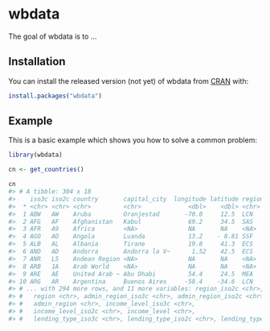 
<!-- README.md is generated from README.Rmd. Please edit that file -->
wbdata
======

The goal of wbdata is to ...

Installation
------------

You can install the released version (not yet) of wbdata from [CRAN](https://CRAN.R-project.org) with:

``` r
install.packages("wbdata")
```

Example
-------

This is a basic example which shows you how to solve a common problem:

``` r
library(wbdata)

cn <- get_countries()

cn
#> # A tibble: 304 x 18
#>    iso3c iso2c country       capital_city  longitude latitude region_iso3c
#>  * <chr> <chr> <chr>         <chr>             <dbl>    <dbl> <chr>       
#>  1 ABW   AW    Aruba         Oranjestad       -70.0     12.5  LCN         
#>  2 AFG   AF    Afghanistan   Kabul             69.2     34.5  SAS         
#>  3 AFR   A9    Africa        <NA>              NA       NA    <NA>        
#>  4 AGO   AO    Angola        Luanda            13.2    - 8.81 SSF         
#>  5 ALB   AL    Albania       Tirane            19.8     41.3  ECS         
#>  6 AND   AD    Andorra       Andorra la V~      1.52    42.5  ECS         
#>  7 ANR   L5    Andean Region <NA>              NA       NA    <NA>        
#>  8 ARB   1A    Arab World    <NA>              NA       NA    <NA>        
#>  9 ARE   AE    United Arab ~ Abu Dhabi         54.4     24.5  MEA         
#> 10 ARG   AR    Argentina     Buenos Aires     -58.4    -34.6  LCN         
#> # ... with 294 more rows, and 11 more variables: region_iso2c <chr>,
#> #   region <chr>, admin_region_iso3c <chr>, admin_region_iso2c <chr>,
#> #   admin_region <chr>, income_level_iso3c <chr>,
#> #   income_level_iso2c <chr>, income_level <chr>,
#> #   lending_type_iso3c <chr>, lending_type_iso2c <chr>, lending_type <chr>
```
